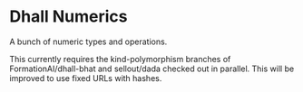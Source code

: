 # Dhall Numerics

A bunch of numeric types and operations.

This currently requires the kind-polymorphism branches of FormationAI/dhall-bhat and sellout/dada checked out in parallel. This will be improved to use fixed URLs with hashes.
